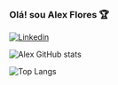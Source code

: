 ### Olá! sou Alex Flores 🏆

[![Linkedin](https://img.shields.io/badge/LinkedIn-0077B5?style=for-the-badge&logo=linkedin&logoColor=white)](https://www.linkedin.com/in/alexsandro-flores-rosa-76a615182/)

![Alex GitHub stats](https://github-readme-stats.vercel.app/api?username=DevAlexFR&show_icons=true&theme=transparent)

![Top Langs](https://github-readme-stats.vercel.app/api/top-langs/?username=anuraghazra&layout=compact&theme=transparent)
